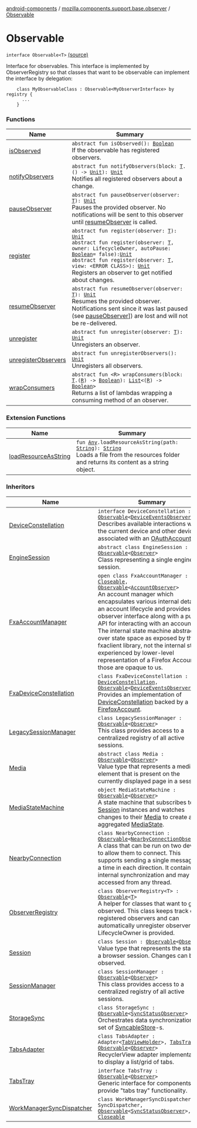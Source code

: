 [android-components](../../index.md) / [mozilla.components.support.base.observer](../index.md) / [Observable](./index.md)

# Observable

`interface Observable<T>` [(source)](https://github.com/mozilla-mobile/android-components/blob/master/components/support/base/src/main/java/mozilla/components/support/base/observer/Observable.kt#L22)

Interface for observables. This interface is implemented by ObserverRegistry so that classes that
want to be observable can implement the interface by delegation:

```
    class MyObservableClass : Observable<MyObserverInterface> by registry {
      ...
    }
```

### Functions

| Name | Summary |
|---|---|
| [isObserved](is-observed.md) | `abstract fun isObserved(): `[`Boolean`](https://kotlinlang.org/api/latest/jvm/stdlib/kotlin/-boolean/index.html)<br>If the observable has registered observers. |
| [notifyObservers](notify-observers.md) | `abstract fun notifyObservers(block: `[`T`](index.md#T)`.() -> `[`Unit`](https://kotlinlang.org/api/latest/jvm/stdlib/kotlin/-unit/index.html)`): `[`Unit`](https://kotlinlang.org/api/latest/jvm/stdlib/kotlin/-unit/index.html)<br>Notifies all registered observers about a change. |
| [pauseObserver](pause-observer.md) | `abstract fun pauseObserver(observer: `[`T`](index.md#T)`): `[`Unit`](https://kotlinlang.org/api/latest/jvm/stdlib/kotlin/-unit/index.html)<br>Pauses the provided observer. No notifications will be sent to this observer until [resumeObserver](resume-observer.md) is called. |
| [register](register.md) | `abstract fun register(observer: `[`T`](index.md#T)`): `[`Unit`](https://kotlinlang.org/api/latest/jvm/stdlib/kotlin/-unit/index.html)<br>`abstract fun register(observer: `[`T`](index.md#T)`, owner: LifecycleOwner, autoPause: `[`Boolean`](https://kotlinlang.org/api/latest/jvm/stdlib/kotlin/-boolean/index.html)` = false): `[`Unit`](https://kotlinlang.org/api/latest/jvm/stdlib/kotlin/-unit/index.html)<br>`abstract fun register(observer: `[`T`](index.md#T)`, view: <ERROR CLASS>): `[`Unit`](https://kotlinlang.org/api/latest/jvm/stdlib/kotlin/-unit/index.html)<br>Registers an observer to get notified about changes. |
| [resumeObserver](resume-observer.md) | `abstract fun resumeObserver(observer: `[`T`](index.md#T)`): `[`Unit`](https://kotlinlang.org/api/latest/jvm/stdlib/kotlin/-unit/index.html)<br>Resumes the provided observer. Notifications sent since it was last paused (see [pauseObserver](pause-observer.md)]) are lost and will not be re-delivered. |
| [unregister](unregister.md) | `abstract fun unregister(observer: `[`T`](index.md#T)`): `[`Unit`](https://kotlinlang.org/api/latest/jvm/stdlib/kotlin/-unit/index.html)<br>Unregisters an observer. |
| [unregisterObservers](unregister-observers.md) | `abstract fun unregisterObservers(): `[`Unit`](https://kotlinlang.org/api/latest/jvm/stdlib/kotlin/-unit/index.html)<br>Unregisters all observers. |
| [wrapConsumers](wrap-consumers.md) | `abstract fun <R> wrapConsumers(block: `[`T`](index.md#T)`.(`[`R`](wrap-consumers.md#R)`) -> `[`Boolean`](https://kotlinlang.org/api/latest/jvm/stdlib/kotlin/-boolean/index.html)`): `[`List`](https://kotlinlang.org/api/latest/jvm/stdlib/kotlin.collections/-list/index.html)`<(`[`R`](wrap-consumers.md#R)`) -> `[`Boolean`](https://kotlinlang.org/api/latest/jvm/stdlib/kotlin/-boolean/index.html)`>`<br>Returns a list of lambdas wrapping a consuming method of an observer. |

### Extension Functions

| Name | Summary |
|---|---|
| [loadResourceAsString](../../mozilla.components.support.test.file/kotlin.-any/load-resource-as-string.md) | `fun `[`Any`](https://kotlinlang.org/api/latest/jvm/stdlib/kotlin/-any/index.html)`.loadResourceAsString(path: `[`String`](https://kotlinlang.org/api/latest/jvm/stdlib/kotlin/-string/index.html)`): `[`String`](https://kotlinlang.org/api/latest/jvm/stdlib/kotlin/-string/index.html)<br>Loads a file from the resources folder and returns its content as a string object. |

### Inheritors

| Name | Summary |
|---|---|
| [DeviceConstellation](../../mozilla.components.concept.sync/-device-constellation/index.md) | `interface DeviceConstellation : `[`Observable`](./index.md)`<`[`DeviceEventsObserver`](../../mozilla.components.concept.sync/-device-events-observer/index.md)`>`<br>Describes available interactions with the current device and other devices associated with an [OAuthAccount](../../mozilla.components.concept.sync/-o-auth-account/index.md). |
| [EngineSession](../../mozilla.components.concept.engine/-engine-session/index.md) | `abstract class EngineSession : `[`Observable`](./index.md)`<`[`Observer`](../../mozilla.components.concept.engine/-engine-session/-observer/index.md)`>`<br>Class representing a single engine session. |
| [FxaAccountManager](../../mozilla.components.service.fxa.manager/-fxa-account-manager/index.md) | `open class FxaAccountManager : `[`Closeable`](https://developer.android.com/reference/java/io/Closeable.html)`, `[`Observable`](./index.md)`<`[`AccountObserver`](../../mozilla.components.concept.sync/-account-observer/index.md)`>`<br>An account manager which encapsulates various internal details of an account lifecycle and provides an observer interface along with a public API for interacting with an account. The internal state machine abstracts over state space as exposed by the fxaclient library, not the internal states experienced by lower-level representation of a Firefox Account; those are opaque to us. |
| [FxaDeviceConstellation](../../mozilla.components.service.fxa/-fxa-device-constellation/index.md) | `class FxaDeviceConstellation : `[`DeviceConstellation`](../../mozilla.components.concept.sync/-device-constellation/index.md)`, `[`Observable`](./index.md)`<`[`DeviceEventsObserver`](../../mozilla.components.concept.sync/-device-events-observer/index.md)`>`<br>Provides an implementation of [DeviceConstellation](../../mozilla.components.concept.sync/-device-constellation/index.md) backed by a [FirefoxAccount](#). |
| [LegacySessionManager](../../mozilla.components.browser.session/-legacy-session-manager/index.md) | `class LegacySessionManager : `[`Observable`](./index.md)`<`[`Observer`](../../mozilla.components.browser.session/-session-manager/-observer/index.md)`>`<br>This class provides access to a centralized registry of all active sessions. |
| [Media](../../mozilla.components.concept.engine.media/-media/index.md) | `abstract class Media : `[`Observable`](./index.md)`<`[`Observer`](../../mozilla.components.concept.engine.media/-media/-observer/index.md)`>`<br>Value type that represents a media element that is present on the currently displayed page in a session. |
| [MediaStateMachine](../../mozilla.components.feature.media.state/-media-state-machine/index.md) | `object MediaStateMachine : `[`Observable`](./index.md)`<`[`Observer`](../../mozilla.components.feature.media.state/-media-state-machine/-observer/index.md)`>`<br>A state machine that subscribes to all [Session](../../mozilla.components.browser.session/-session/index.md) instances and watches changes to their [Media](../../mozilla.components.concept.engine.media/-media/index.md) to create an aggregated [MediaState](../../mozilla.components.feature.media.state/-media-state/index.md). |
| [NearbyConnection](../../mozilla.components.lib.nearby/-nearby-connection/index.md) | `class NearbyConnection : `[`Observable`](./index.md)`<`[`NearbyConnectionObserver`](../../mozilla.components.lib.nearby/-nearby-connection-observer/index.md)`>`<br>A class that can be run on two devices to allow them to connect. This supports sending a single message at a time in each direction. It contains internal synchronization and may be accessed from any thread. |
| [ObserverRegistry](../-observer-registry/index.md) | `class ObserverRegistry<T> : `[`Observable`](./index.md)`<`[`T`](../-observer-registry/index.md#T)`>`<br>A helper for classes that want to get observed. This class keeps track of registered observers and can automatically unregister observers if a LifecycleOwner is provided. |
| [Session](../../mozilla.components.browser.session/-session/index.md) | `class Session : `[`Observable`](./index.md)`<`[`Observer`](../../mozilla.components.browser.session/-session/-observer/index.md)`>`<br>Value type that represents the state of a browser session. Changes can be observed. |
| [SessionManager](../../mozilla.components.browser.session/-session-manager/index.md) | `class SessionManager : `[`Observable`](./index.md)`<`[`Observer`](../../mozilla.components.browser.session/-session-manager/-observer/index.md)`>`<br>This class provides access to a centralized registry of all active sessions. |
| [StorageSync](../../mozilla.components.service.fxa.sync/-storage-sync/index.md) | `class StorageSync : `[`Observable`](./index.md)`<`[`SyncStatusObserver`](../../mozilla.components.service.fxa.sync/-sync-status-observer/index.md)`>`<br>Orchestrates data synchronization of a set of [SyncableStore](../../mozilla.components.concept.sync/-syncable-store/index.md)-s. |
| [TabsAdapter](../../mozilla.components.browser.tabstray/-tabs-adapter/index.md) | `class TabsAdapter : Adapter<`[`TabViewHolder`](../../mozilla.components.browser.tabstray/-tab-view-holder/index.md)`>, `[`TabsTray`](../../mozilla.components.concept.tabstray/-tabs-tray/index.md)`, `[`Observable`](./index.md)`<`[`Observer`](../../mozilla.components.concept.tabstray/-tabs-tray/-observer/index.md)`>`<br>RecyclerView adapter implementation to display a list/grid of tabs. |
| [TabsTray](../../mozilla.components.concept.tabstray/-tabs-tray/index.md) | `interface TabsTray : `[`Observable`](./index.md)`<`[`Observer`](../../mozilla.components.concept.tabstray/-tabs-tray/-observer/index.md)`>`<br>Generic interface for components that provide "tabs tray" functionality. |
| [WorkManagerSyncDispatcher](../../mozilla.components.service.fxa.sync/-work-manager-sync-dispatcher/index.md) | `class WorkManagerSyncDispatcher : SyncDispatcher, `[`Observable`](./index.md)`<`[`SyncStatusObserver`](../../mozilla.components.service.fxa.sync/-sync-status-observer/index.md)`>, `[`Closeable`](https://developer.android.com/reference/java/io/Closeable.html) |
